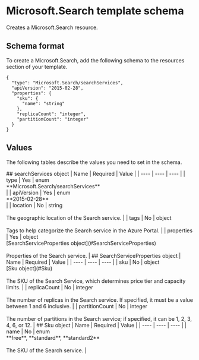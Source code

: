 # Microsoft.Search template schema

Creates a Microsoft.Search resource.

## Schema format

To create a Microsoft.Search, add the following schema to the resources section of your template.

```
{
  "type": "Microsoft.Search/searchServices",
  "apiVersion": "2015-02-28",
  "properties": {
    "sku": {
      "name": "string"
    },
    "replicaCount": "integer",
    "partitionCount": "integer"
  }
}
```
## Values

The following tables describe the values you need to set in the schema.

<a id="searchServices" />
## searchServices object
|  Name | Required | Value |
|  ---- | ---- | ---- |
|  type | Yes | enum<br />**Microsoft.Search/searchServices**<br /> |
|  apiVersion | Yes | enum<br />**2015-02-28**<br /> |
|  location | No | string<br /><br />The geographic location of the Search service. |
|  tags | No | object<br /><br />Tags to help categorize the Search service in the Azure Portal. |
|  properties | Yes | object<br />[SearchServiceProperties object](#SearchServiceProperties)<br /><br />Properties of the Search service. |


<a id="SearchServiceProperties" />
## SearchServiceProperties object
|  Name | Required | Value |
|  ---- | ---- | ---- |
|  sku | No | object<br />[Sku object](#Sku)<br /><br />The SKU of the Search Service, which determines price tier and capacity limits. |
|  replicaCount | No | integer<br /><br />The number of replicas in the Search service. If specified, it must be a value between 1 and 6 inclusive. |
|  partitionCount | No | integer<br /><br />The number of partitions in the Search service; if specified, it can be 1, 2, 3, 4, 6, or 12. |


<a id="Sku" />
## Sku object
|  Name | Required | Value |
|  ---- | ---- | ---- |
|  name | No | enum<br />**free**, **standard**, **standard2**<br /><br />The SKU of the Search service. |

